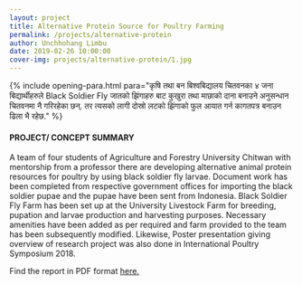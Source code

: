 ```yaml
---
layout: project
title: Alternative Protein Source for Poultry Farming
permalink: /projects/alternative-protein
author: Unchhohang Limbu
date: 2019-02-26 10:00:00
cover-img: projects/alternative-protein/1.jpg
---
```


{% include opening-para.html 
           para="कृषि तथा बन बिश्वबिद्यालय चितवनका ४ जना बिद्यार्थीहरुले Black Soldier Fly जातको झिंगाहरु बाट कुखुरा तथा माछाको दाना बनाउने अनुसन्धान चितवनमा नै गरिरहेका छन्. तर त्यसको लागी दोस्रो लटको झिंगाको फुल आयात गर्न कागतपत्र बनाउन ढिला भै रहेछ."
%}

#### PROJECT/ CONCEPT SUMMARY

A team of four students of Agriculture and Forestry University Chitwan with mentorship from a professor there are developing alternative animal protein resources for poultry by using black soldier fly larvae. Document work has been completed from respective government offices for importing the black soldier pupae and the pupae have been sent from Indonesia. Black Soldier Fly Farm has been set up at the University Livestock Farm for breeding, pupation and larvae production and harvesting purposes. Necessary amenities have been added as per required and farm provided to the team has been subsequently modified. Likewise, Poster presentation giving overview of research project was also done in International Poultry Symposium 2018.

Find the report in PDF format
<a href="{{ site.url }}/assets/pdfs/alternative-protein.pdf" role="button">here.</a>
